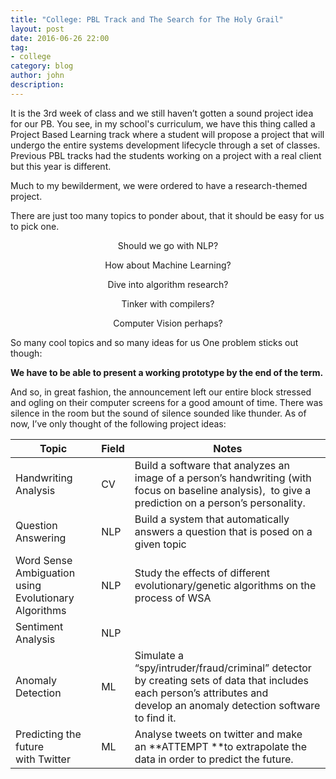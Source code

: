 ```yaml
---
title: "College: PBL Track and The Search for The Holy Grail"
layout: post
date: 2016-06-26 22:00
tag:
- college
category: blog
author: john
description: 
---
```


It is the 3rd week of class and we still haven’t gotten a sound project idea for our PB. You see, in my school's curriculum, we have this thing called a Project Based Learning track where a student will propose a project that will undergo the entire systems development lifecycle through a set of classes. Previous PBL tracks had the students working on a project with a real client but this year is different.

Much to my bewilderment, we were ordered to have a research-themed project. 

There are just too many topics to ponder about, that it should be easy for us to pick one.

<center>

Should we go with NLP?

How about Machine Learning?

Dive into algorithm research?

Tinker with compilers?

Computer Vision perhaps?

</center>

So many cool topics and so many ideas for us One problem sticks out though:

**We have to be able to present a working prototype by the end of the term.**

And so, in great fashion, the announcement left our entire block stressed and ogling on their computer screens for a good amount of time. There was silence in the room but the sound of silence sounded like thunder. As of now, I’ve only thought of the following project ideas:

| Topic                                    | Field | Notes                                    |
| ---------------------------------------- | ----- | ---------------------------------------- |
| Handwriting Analysis                     | CV    | Build a software that analyzes an image of a person’s handwriting (with focus on baseline analysis),  to give a prediction on a person’s personality. |
| Question Answering                       | NLP   | Build a system that automatically answers a question that is posed on a given topic |
| Word Sense Ambiguation using Evolutionary Algorithms | NLP   | Study the effects of different evolutionary/genetic algorithms on the process of WSA |
| Sentiment Analysis                       | NLP   |                                          |
| Anomaly Detection                        | ML    | Simulate a “spy/intruder/fraud/criminal” detector by creating sets of data that includes each person’s attributes and develop an anomaly detection software to find it. |
| Predicting the future with Twitter       | ML    | Analyse tweets on twitter and make an **ATTEMPT **to extrapolate the data in order to predict the future. |

